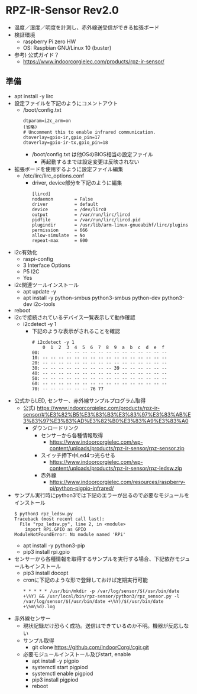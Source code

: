 # RPZ-IR-Sensor Rev2.0

* 温度／湿度／明度を計測し、赤外線送受信ができる拡張ボード
* 検証環境
  * raspberry Pi zero HW
  * OS: Raspbian GNU/Linux 10 (buster)
* 参考) 公式ガイド？
  * https://www.indoorcorgielec.com/products/rpz-ir-sensor/

## 準備

* apt install -y lirc
* 設定ファイルを下記のようにコメントアウト
  * /boot/config.txt
    ```
    dtparam=i2c_arm=on
    (省略)
    # Uncomment this to enable infrared communication.
    dtoverlay=gpio-ir,gpio_pin=17
    dtoverlay=gpio-ir-tx,gpio_pin=18
    ```
    * /boot/config.txt は他OSのBIOS相当の設定ファイル
      * 再起動するまでは設定変更は反映されない
* 拡張ボードを使用するように設定ファイル編集
  * /etc/lirc/lirc_options.conf
    * driver, device部分を下記のように編集
      ```
      [lircd]
      nodaemon        = False
      driver          = default
      device          = /dev/lirc0
      output          = /var/run/lirc/lircd
      pidfile         = /var/run/lirc/lircd.pid
      plugindir       = /usr/lib/arm-linux-gnueabihf/lirc/plugins
      permission      = 666
      allow-simulate  = No
      repeat-max      = 600
      ```
* i2c有効化
  * raspi-config
  * 3 Interface Options
  * P5 I2C
  * Yes
* i2c関連ツールインストール
  * apt update -y
  * apt install -y python-smbus python3-smbus python-dev python3-dev i2c-tools
* reboot
* i2cで接続されているデバイス一覧表示して動作確認
  * i2cdetect -y 1
    * 下記のような表示がされることを確認
      ```
      # i2cdetect -y 1
          0  1  2  3  4  5  6  7  8  9  a  b  c  d  e  f
      00:          -- -- -- -- -- -- -- -- -- -- -- -- --
      10: -- -- -- -- -- -- -- -- -- -- -- -- -- -- -- --
      20: -- -- -- -- -- -- -- -- -- -- -- -- -- -- -- --
      30: -- -- -- -- -- -- -- -- -- 39 -- -- -- -- -- --
      40: -- -- -- -- -- -- -- -- -- -- -- -- -- -- -- --
      50: -- -- -- -- -- -- -- -- -- -- -- -- -- -- -- --
      60: -- -- -- -- -- -- -- -- -- -- -- -- -- -- -- --
      70: -- -- -- -- -- -- 76 77
      ```
* 公式からLED, センサー、赤外線サンプルプログラム取得
  * 公式) https://www.indoorcorgielec.com/products/rpz-ir-sensor/#%E3%82%B5%E3%83%B3%E3%83%97%E3%83%AB%E3%83%97%E3%83%AD%E3%82%B0%E3%83%A9%E3%83%A0
    * ダウンロードリンク
      * センサーから各種情報取得
        * https://www.indoorcorgielec.com/wp-content/uploads/products/rpz-ir-sensor/rpz-sensor.zip
      * スイッチ押下中Led4つ光らせる
        * https://www.indoorcorgielec.com/wp-content/uploads/products/rpz-ir-sensor/rpz-ledsw.zip
      * 赤外線
        * https://www.indoorcorgielec.com/resources/raspberry-pi/python-pigpio-infrared/
* サンプル実行時にpython3では下記のエラーが出るので必要なモジュールをインストール
  ```
  $ python3 rpz_ledsw.py
  Traceback (most recent call last):
    File "rpz_ledsw.py", line 2, in <module>
      import RPi.GPIO as GPIO
  ModuleNotFoundError: No module named 'RPi'
  ```
  * apt install -y python3-pip
  * pip3 install rpi.gpio
* センサーから各種情報を取得するサンプルを実行する場合、下記依存モジュールもインストール
  * pip3 install docopt
  * cronに下記のような形で登録しておけば定期実行可能
    ```
    * * * * * /usr/bin/mkdir -p /var/log/sensor/$(/usr/bin/date +\%Y) && /usr/local/bin/rpz-sensor/python3/rpz_sensor.py -l /var/log/sensor/$(/usr/bin/date +\%Y)/$(/usr/bin/date +\%m\%d).log
    ```
* 赤外線センサー
  * 現状記録だけ恐らく成功。送信はできているのか不明。機器が反応しない
  * サンプル取得
    * git clone https://github.com/IndoorCorgi/cgir.git
  * 必要モジュールインストール及びstart, enable
    * apt install -y pigpio
    * systemctl start pigpiod
    * systemctl enable pigpiod
    * pip3 install pigpiod
    * reboot